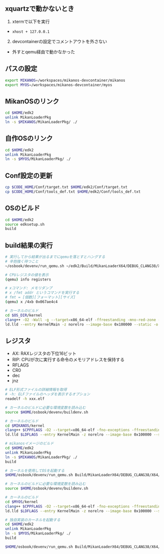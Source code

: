 ## xquartzで動かないとき

1. xtermで以下を実行
  - `xhost + 127.0.0.1`
2. devcontainerの設定でコメントアウトを外さない
  - 外すとqemu経由で動かなかった

## パスの設定

```bash
export MIKANOS=/workspaces/mikanos-devcontainer/mikanos
export MYOS=/workspaces/mikanos-devcontainer/myos
```

## MikanOSのリンク

```bash
cd $HOME/edk2
unlink MikanLoaderPkg
ln -s $MIKANOS/MikanLoaderPkg/ ./
```

## 自作OSのリンク

```bash
cd $HOME/edk2
unlink MikanLoaderPkg
ln -s $MYOS/MikanLoaderPkg/ ./
```

## Conf設定の更新

```bash
cp $CODE_HOME/Conf/target.txt $HOME/edk2/Conf/target.txt
cp $CODE_HOME/Conf/tools_def.txt $HOME/edk2/Conf/tools_def.txt
```

## OSのビルド

```bash
cd $HOME/edk2
source edksetup.sh
build
```

## build結果の実行

```bash
# 実行してから結果が出るまでにqemuを落とすとハングする
# 辛抱強く待つこと
~/osbook/devenv/run_qemu.sh ~/edk2/Build/MikanLoaderX64/DEBUG_CLANG38/X64/Loader.efi
```

```bash
# CPUレジスタの値を表示
(qemu) info registers

# xコマンド: メモリダンプ
# x /fmt addr というコマンドを実行する
# fmt = [個数][フォーマット][サイズ]
(qemu) x /4xb 0x067ae4c4
```

```bash
# カーネルのビルド
cd $OS_DIR/kernel
clang++ -O2 -Wall -g --target=x86_64-elf -ffreestanding -mno-red-zone -fno-exceptions -fno-rtti -std=c++17 -c main.cpp
ld.lld --entry KernelMain -z norelro --image-base 0x100000 --static -o kernel.elf main.o
```

## レジスタ

- AX: RAXレジスタの下位16ビット
- RIP: CPUが次に実行する命令のメモリアドレスを保持する
- RFLAGS
- CR0
- dec
- jnz

```bash
# ELF形式ファイルの詳細情報を取得
# -h: ELFファイルのヘッダを表示するオプション
readelf -h xxx.elf
```

```bash
# カーネルのビルドに必要な環境変数を読み込む
source $HOME/osbook/devenv/buildenv.sh

# カーネルのビルド
cd $MIKANOS/kernel
clang++ $CPPFLAGS -O2 --target=x86_64-elf -fno-exceptions -ffreestanding -c main.cpp
ld.lld $LDFLAGS --entry KernelMain -z norelro --image-base 0x100000 --static -o kernel.elf main.o

# mikanosイメージのビルド
cd $HOME/edk2
unlink MikanLoaderPkg
ln -s $MIKANOS/MikanLoaderPkg/ ./
build

# カーネルを使用してOSを起動する
$HOME/osbook/devenv/run_qemu.sh Build/MikanLoaderX64/DEBUG_CLANG38/X64/Loader.efi $CODE_HOME/mikanos/kernel/kernel.elf
```

```bash
# カーネルのビルドに必要な環境変数を読み込む
source $HOME/osbook/devenv/buildenv.sh

# カーネルのビルド
cd $MYOS/kernel
clang++ $CPPFLAGS -O2 --target=x86_64-elf -fno-exceptions -ffreestanding -c main.cpp
ld.lld $LDFLAGS --entry KernelMain -z norelro --image-base 0x100000 --static -o kernel.elf main.o

# 独自実装のカーネルを起動する
cd $HOME/edk2
unlink MikanLoaderPkg
ln -s $MYOS/MikanLoaderPkg/ ./
build

$HOME/osbook/devenv/run_qemu.sh Build/MikanLoaderX64/DEBUG_CLANG38/X64/Loader.efi $MYOS/kernel/kernel.elf
```
